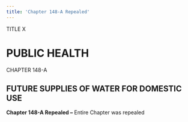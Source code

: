 ```yaml
---
title: 'Chapter 148-A Repealed'
---
```


TITLE X
                                             
PUBLIC HEALTH
=============

CHAPTER 148-A
                                             
FUTURE SUPPLIES OF WATER FOR DOMESTIC USE
-----------------------------------------

**Chapter 148-A Repealed –** Entire Chapter was repealed
